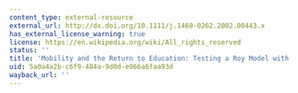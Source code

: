 ```yaml
---
content_type: external-resource
external_url: http://dx.doi.org/10.1111/j.1468-0262.2002.00443.x
has_external_license_warning: true
license: https://en.wikipedia.org/wiki/All_rights_reserved
status: ''
title: 'Mobility and the Return to Education: Testing a Roy Model with Multiple Markets'
uid: 5a0a4a2b-c6f9-484a-9d0d-e966a6faa93d
wayback_url: ''
---
```


